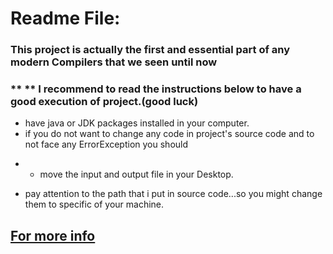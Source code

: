 
# Readme File:

### This project is actually the first and  essential part of any modern Compilers that we seen until now
### ** ** I recommend to read the instructions below to have a good execution of project.(good luck)

- have java or JDK packages installed in your computer.
- if you do not want to change any code in project's source code and to not face any ErrorException you should
* * move
the input and output file in your Desktop.
- pay attention to the path that i put in source code...so you might change them to specific of your machine.

## [For more info](https://www.guru99.com/compiler-design-phases-of-compiler.html)
